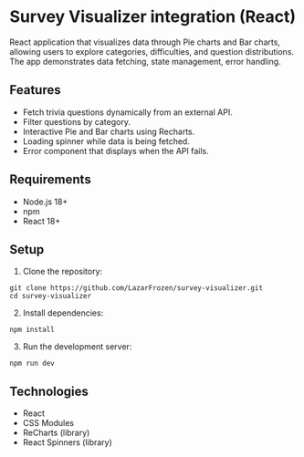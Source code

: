 # Survey Visualizer integration (React)

React application that visualizes data through Pie charts and Bar charts, allowing users to explore categories, difficulties, and question distributions. The app demonstrates data fetching, state management, error handling.

## Features

* Fetch trivia questions dynamically from an external API.
* Filter questions by category.
* Interactive Pie and Bar charts using Recharts.
* Loading spinner while data is being fetched.
* Error component that displays when the API fails.

## Requirements

* Node.js 18+
* npm
* React 18+

## Setup

1. Clone the repository:
``` 
git clone https://github.com/LazarFrozen/survey-visualizer.git
cd survey-visualizer
```

2. Install dependencies:
```
npm install
```

3. Run the development server:
```
npm run dev
```

## Technologies

* React
* CSS Modules
* ReCharts (library)
* React Spinners (library)

